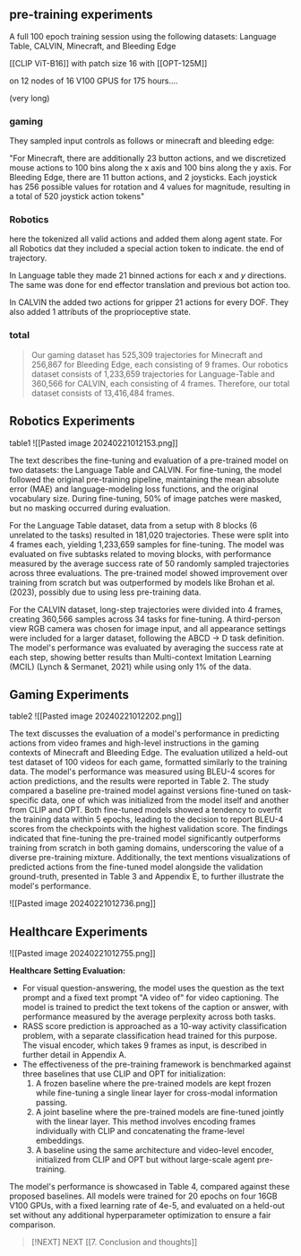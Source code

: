 ## pre-training experiments 
A full 100 epoch training session using the following  datasets:
Language Table, CALVIN, Minecraft, and Bleeding Edge

[[CLIP ViT-B16]] with patch size 16
with [[OPT-125M]]

on 12 nodes of 16 V100 GPUS for 175 hours....

(very long)

### gaming
They sampled input controls as follows or minecraft and bleeding edge:

"For Minecraft, there are additionally 23 button actions, and we discretized mouse actions to 100 bins along the x axis and 100 bins along the y axis. For Bleeding Edge, there are 11 button actions, and 2 joysticks. Each joystick has 256 possible values for rotation and 4 values for magnitude, resulting in a total of 520 joystick action tokens"

### Robotics

here the tokenized all valid actions and added them along agent state.
For all Robotics dat they included a special action token to indicate. the end of trajectory. 

In Language table they made 21 binned actions for each $x$ and $y$ directions. The same was done for end effector translation and previous bot action too. 

In CALVIN the added two actions for gripper 21 actions for every DOF. They also added 1 attributs of the proprioceptive state. 


### total 

> Our gaming dataset has 525,309 trajectories for Minecraft and 256,867 for Bleeding Edge, each consisting of 9 frames. Our robotics dataset consists of 1,233,659 trajectories for Language-Table and 360,566 for CALVIN, each consisting of 4 frames. Therefore, our total dataset consists of 13,416,484 frames.

## Robotics Experiments 
table1
![[Pasted image 20240221012153.png]]
  
The text describes the fine-tuning and evaluation of a pre-trained model on two datasets: the Language Table and CALVIN. For fine-tuning, the model followed the original pre-training pipeline, maintaining the mean absolute error (MAE) and language-modeling loss functions, and the original vocabulary size. During fine-tuning, 50% of image patches were masked, but no masking occurred during evaluation.

For the Language Table dataset, data from a setup with 8 blocks (6 unrelated to the tasks) resulted in 181,020 trajectories. These were split into 4 frames each, yielding 1,233,659 samples for fine-tuning. The model was evaluated on five subtasks related to moving blocks, with performance measured by the average success rate of 50 randomly sampled trajectories across three evaluations. The pre-trained model showed improvement over training from scratch but was outperformed by models like Brohan et al. (2023), possibly due to using less pre-training data.

For the CALVIN dataset, long-step trajectories were divided into 4 frames, creating 360,566 samples across 34 tasks for fine-tuning. A third-person view RGB camera was chosen for image input, and all appearance settings were included for a larger dataset, following the ABCD → D task definition. The model's performance was evaluated by averaging the success rate at each step, showing better results than Multi-context Imitation Learning (MCIL) (Lynch & Sermanet, 2021) while using only 1% of the data.
## Gaming Experiments 
table2
![[Pasted image 20240221012202.png]]

  
The text discusses the evaluation of a model's performance in predicting actions from video frames and high-level instructions in the gaming contexts of Minecraft and Bleeding Edge. The evaluation utilized a held-out test dataset of 100 videos for each game, formatted similarly to the training data. The model's performance was measured using BLEU-4 scores for action predictions, and the results were reported in Table 2. The study compared a baseline pre-trained model against versions fine-tuned on task-specific data, one of which was initialized from the model itself and another from CLIP and OPT. Both fine-tuned models showed a tendency to overfit the training data within 5 epochs, leading to the decision to report BLEU-4 scores from the checkpoints with the highest validation score. The findings indicated that fine-tuning the pre-trained model significantly outperforms training from scratch in both gaming domains, underscoring the value of a diverse pre-training mixture. Additionally, the text mentions visualizations of predicted actions from the fine-tuned model alongside the validation ground-truth, presented in Table 3 and Appendix E, to further illustrate the model's performance.

![[Pasted image 20240221012736.png]]


## Healthcare Experiments 
![[Pasted image 20240221012755.png]]

**Healthcare Setting Evaluation:**

- For visual question-answering, the model uses the question as the text prompt and a fixed text prompt "A video of" for video captioning. The model is trained to predict the text tokens of the caption or answer, with performance measured by the average perplexity across both tasks.
- RASS score prediction is approached as a 10-way activity classification problem, with a separate classification head trained for this purpose. The visual encoder, which takes 9 frames as input, is described in further detail in Appendix A.
- The effectiveness of the pre-training framework is benchmarked against three baselines that use CLIP and OPT for initialization:
    1. A frozen baseline where the pre-trained models are kept frozen while fine-tuning a single linear layer for cross-modal information passing.
    2. A joint baseline where the pre-trained models are fine-tuned jointly with the linear layer. This method involves encoding frames individually with CLIP and concatenating the frame-level embeddings.
    3. A baseline using the same architecture and video-level encoder, initialized from CLIP and OPT but without large-scale agent pre-training.

The model's performance is showcased in Table 4, compared against these proposed baselines. All models were trained for 20 epochs on four 16GB V100 GPUs, with a fixed learning rate of 4e-5, and evaluated on a held-out set without any additional hyperparameter optimization to ensure a fair comparison.



> [!NEXT] NEXT 
> [[7. Conclusion and thoughts]]



